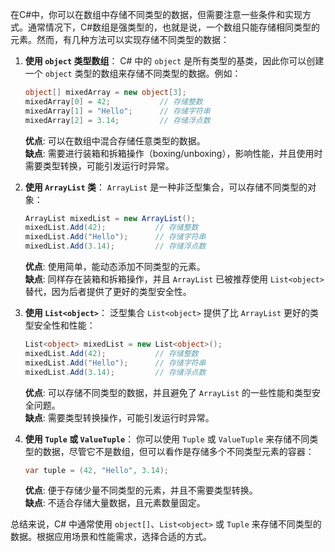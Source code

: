 在C#中，你可以在数组中存储不同类型的数据，但需要注意一些条件和实现方式。通常情况下，C#数组是强类型的，也就是说，一个数组只能存储相同类型的元素。然而，有几种方法可以实现存储不同类型的数据：

1. **使用 `object` 类型数组**：
   C# 中的 `object` 是所有类型的基类，因此你可以创建一个 `object` 类型的数组来存储不同类型的数据。例如：

   ```csharp
   object[] mixedArray = new object[3];
   mixedArray[0] = 42;           // 存储整数
   mixedArray[1] = "Hello";      // 存储字符串
   mixedArray[2] = 3.14;         // 存储浮点数
   ```

   **优点**: 可以在数组中混合存储任意类型的数据。  
   **缺点**: 需要进行装箱和拆箱操作（boxing/unboxing），影响性能，并且使用时需要类型转换，可能引发运行时异常。

2. **使用 `ArrayList` 类**：
   `ArrayList` 是一种非泛型集合，可以存储不同类型的对象：

   ```csharp
   ArrayList mixedList = new ArrayList();
   mixedList.Add(42);           // 存储整数
   mixedList.Add("Hello");      // 存储字符串
   mixedList.Add(3.14);         // 存储浮点数
   ```

   **优点**: 使用简单，能动态添加不同类型的元素。  
   **缺点**: 同样存在装箱和拆箱操作，并且 `ArrayList` 已被推荐使用 `List<object>` 替代，因为后者提供了更好的类型安全性。

3. **使用 `List<object>`**：
   泛型集合 `List<object>` 提供了比 `ArrayList` 更好的类型安全性和性能：

   ```csharp
   List<object> mixedList = new List<object>();
   mixedList.Add(42);           // 存储整数
   mixedList.Add("Hello");      // 存储字符串
   mixedList.Add(3.14);         // 存储浮点数
   ```

   **优点**: 可以存储不同类型的数据，并且避免了 `ArrayList` 的一些性能和类型安全问题。  
   **缺点**: 需要类型转换操作，可能引发运行时异常。

4. **使用 `Tuple` 或 `ValueTuple`**：
   你可以使用 `Tuple` 或 `ValueTuple` 来存储不同类型的数据，尽管它不是数组，但可以看作是存储多个不同类型元素的容器：

   ```csharp
   var tuple = (42, "Hello", 3.14);
   ```

   **优点**: 便于存储少量不同类型的元素，并且不需要类型转换。  
   **缺点**: 不适合存储大量数据，且元素数量固定。

总结来说，C# 中通常使用 `object[]`、`List<object>` 或 `Tuple` 来存储不同类型的数据。根据应用场景和性能需求，选择合适的方式。

